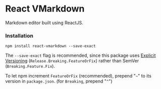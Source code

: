 # React VMarkdown

Markdown editor built using ReactJS.

### Installation

```
npm install react-vmarkdown --save-exact
```

The `--save-exact` flag is recommended, since this package uses [Explicit Versioning](https://medium.com/sapioit/why-having-3-numbers-in-the-version-name-is-bad-92fc1f6bc73c) (`Release.Breaking.FeatureOrFix`) rather than SemVer (`Breaking.Feature.Fix`).

To let npm increment `FeatureOrFix` (recommended), prepend "`~`" to its version in `package.json`. (for `Breaking`, prepend "`^`")